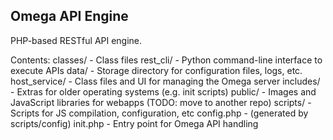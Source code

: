 Omega API Engine
----------------------

PHP-based RESTful API engine.

Contents:
    classes/ - Class files
    rest_cli/ - Python command-line interface to execute APIs
    data/ - Storage directory for configuration files, logs, etc.
    host_service/ - Class files and UI for managing the Omega server
    includes/ - Extras for older operating systems (e.g. init scripts)
    public/ - Images and JavaScript libraries for webapps (TODO: move to another repo)
    scripts/ - Scripts for JS compilation, configuration, etc
    config.php - (generated by scripts/config)
    init.php - Entry point for Omega API handling

